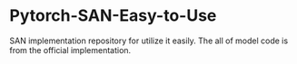 # Pytorch-SAN-Easy-to-Use
SAN implementation repository for utilize it easily. The all of model code is from the official implementation.
